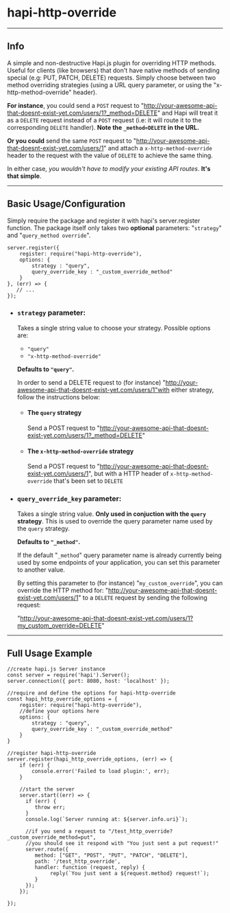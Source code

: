 
# hapi-http-override
-----
## Info
A simple and non-destructive Hapi.js plugin for overriding HTTP methods. Useful for clients (like browsers) that don't have native methods of sending special (e.g: PUT, PATCH, DELETE) requests. Simply choose between two method overriding strategies (using a URL query parameter, or using the "x-http-method-override" header).



**For instance**, you could send a `POST` request to "http://your-awesome-api-that-doesnt-exist-yet.com/users/1?_method=DELETE" and Hapi will treat it as a `DELETE` request instead of a `POST` request (i.e: it will route it to the corresponding `DELETE` handler). **Note the `_method=DELETE` in the URL.**

**Or you could** send the same `POST` request to "http://your-awesome-api-that-doesnt-exist-yet.com/users/1" and attach a `x-http-method-override` header to the request with the value of `DELETE` to achieve the same thing.

In either case, _you wouldn't have to modify your existing API routes_. **It's that simple**.

----

## Basic Usage/Configuration
Simply require the package and register it with hapi's server.register function. The package itself only takes two **optional** parameters:
"`strategy`" and "`query_method override`".
```
server.register({
    register: require("hapi-http-override"),
    options: {
        strategy : "query",
        query_override_key : "_custom_override_method"
    }
}, (err) => {
   // ...
});
```

- ### `strategy` parameter:
   Takes a single string value to choose your strategy. Possible options are:
   - `"query"`
   - `"x-http-method-override"`

   **Defaults to `"query"`.**

   In order to send a DELETE request to (for instance) "http://your-awesome-api-that-doesnt-exist-yet.com/users/1"with either strategy, follow the instructions below:

   - #### The `query` strategy
        Send a POST request to  "http://your-awesome-api-that-doesnt-exist-yet.com/users/1?_method=DELETE"

   - #### The `x-http-method-override` strategy
        Send a POST request to "http://your-awesome-api-that-doesnt-exist-yet.com/users/1", but with a HTTP header of `x-http-method-override` that's been set to `DELETE`


- ### `query_override_key` parameter:
   Takes a single string value. **Only used in conjuction with the `query` strategy**. This is used to override the query parameter name used by the `query` strategy.

   **Defaults to `"_method"`.**

   If the default "`_method`" query parameter name is already currently being used by some endpoints of your application, you can set this parameter to another value.

   By setting this parameter to (for instance) "`my_custom_override`", you can override the HTTP method for:
    "http://your-awesome-api-that-doesnt-exist-yet.com/users/1"
   to a `DELETE` request by sending the following request:

   "http://your-awesome-api-that-doesnt-exist-yet.com/users/1?my_custom_override=DELETE"


-----------------------

## Full Usage Example

```
//create hapi.js Server instance
const server = require('hapi').Server();
server.connection({ port: 8080, host: 'localhost' });

//require and define the options for hapi-http-override
const hapi_http_override_options = {
    register: require("hapi-http-override"),
    //define your options here
    options: {
        strategy : "query",
        query_override_key : "_custom_override_method"
    }
}

//register hapi-http-override
server.register(hapi_http_override_options, (err) => {
    if (err) {
        console.error('Failed to load plugin:', err);
    }

    //start the server
    server.start((err) => {
      if (err) {
         throw err;
      }
      console.log(`Server running at: ${server.info.uri}`);

      //if you send a request to "/test_http_override?_custom_override_method=put",
      //you should see it respond with "You just sent a put request!"
      server.route({
         method: ["GET", "POST", "PUT", "PATCH", "DELETE"],
         path: '/test_http_override',
         handler: function (request, reply) {
              reply(`You just sent a ${request.method} request!`);
         }
      });
    });

});
```
